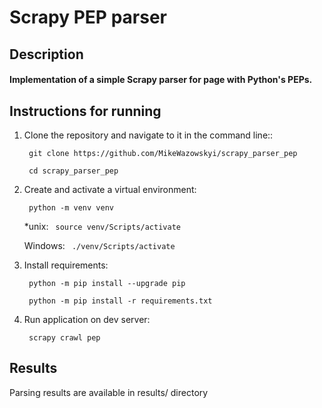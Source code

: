 # Scrapy PEP parser

## Description

#### Implementation of a simple Scrapy parser for page with Python's PEPs.

## Instructions for running

1. Clone the repository and navigate to it in the command line::

   ``` git clone https://github.com/MikeWazowskyi/scrapy_parser_pep```

   ``` cd scrapy_parser_pep```

2. Create and activate a virtual environment:

   ``` python -m venv venv```

   *unix:
   ``` source venv/Scripts/activate```

   Windows:
   ``` ./venv/Scripts/activate```

3. Install requirements:

   ``` python -m pip install --upgrade pip```

   ``` python -m pip install -r requirements.txt```

4. Run application on dev server:

   ``` scrapy crawl pep```

## Results

Parsing results are available in results/ directory
